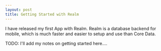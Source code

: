 ```yaml
---
layout: post
title: Getting Started with Realm
---
```


I have released my first App with Realm. Realm is a database backend for mobile, which is much faster and easier to setup and use than Core Data.

TODO: I'll add my notes on getting started here....

